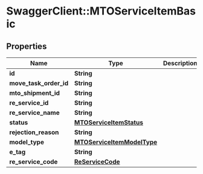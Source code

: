 # SwaggerClient::MTOServiceItemBasic

## Properties
Name | Type | Description | Notes
------------ | ------------- | ------------- | -------------
**id** | **String** |  | [optional] 
**move_task_order_id** | **String** |  | [optional] 
**mto_shipment_id** | **String** |  | [optional] 
**re_service_id** | **String** |  | [optional] 
**re_service_name** | **String** |  | [optional] 
**status** | [**MTOServiceItemStatus**](MTOServiceItemStatus.md) |  | [optional] 
**rejection_reason** | **String** |  | [optional] 
**model_type** | [**MTOServiceItemModelType**](MTOServiceItemModelType.md) |  | 
**e_tag** | **String** |  | [optional] 
**re_service_code** | [**ReServiceCode**](ReServiceCode.md) |  | 


